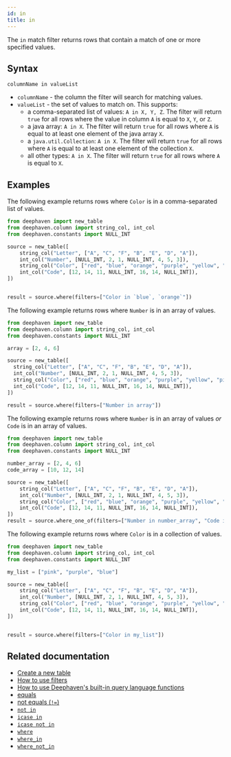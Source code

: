 ```yaml
---
id: in
title: in
---
```


The `in` match filter returns rows that contain a match of one or more specified values.

## Syntax

```
columnName in valueList
```

- `columnName` - the column the filter will search for matching values.
- `valueList` - the set of values to match on. This supports:
  - a comma-separated list of values: `A in X, Y, Z`. The filter will return `true` for all rows where the value in column `A` is equal to `X`, `Y`, or `Z`.
  - a java array: `A in X`. The filter will return `true` for all rows where `A` is equal to at least one element of the java array `X`.
  - a `java.util.Collection`: `A in X`. The filter will return `true` for all rows where `A` is equal to at least one element of the collection `X`.
  - all other types: `A in X`. The filter will return `true` for all rows where `A` is equal to `X`.

## Examples

The following example returns rows where `Color` is in a comma-separated list of values.

```python order=source,result
from deephaven import new_table
from deephaven.column import string_col, int_col
from deephaven.constants import NULL_INT

source = new_table([
    string_col("Letter", ["A", "C", "F", "B", "E", "D", "A"]),
    int_col("Number", [NULL_INT, 2, 1, NULL_INT, 4, 5, 3]),
    string_col("Color", ["red", "blue", "orange", "purple", "yellow", "pink", "blue"]),
    int_col("Code", [12, 14, 11, NULL_INT, 16, 14, NULL_INT]),
])


result = source.where(filters=["Color in `blue`, `orange`"])
```

The following example returns rows where `Number` is in an array of values.

```python order=source,result
from deephaven import new_table
from deephaven.column import string_col, int_col
from deephaven.constants import NULL_INT

array = [2, 4, 6]

source = new_table([
  string_col("Letter", ["A", "C", "F", "B", "E", "D", "A"]),
  int_col("Number", [NULL_INT, 2, 1, NULL_INT, 4, 5, 3]),
  string_col("Color", ["red", "blue", "orange", "purple", "yellow", "pink", "blue"]),
  int_col("Code", [12, 14, 11, NULL_INT, 16, 14, NULL_INT]),
])

result = source.where(filters=["Number in array"])

```

The following example returns rows where `Number` is in an array of values _or_ `Code` is in an array of values.

```python order=source,result
from deephaven import new_table
from deephaven.column import string_col, int_col
from deephaven.constants import NULL_INT

number_array = [2, 4, 6]
code_array = [10, 12, 14]

source = new_table([
    string_col("Letter", ["A", "C", "F", "B", "E", "D", "A"]),
    int_col("Number", [NULL_INT, 2, 1, NULL_INT, 4, 5, 3]),
    string_col("Color", ["red", "blue", "orange", "purple", "yellow", "pink", "blue"]),
    int_col("Code", [12, 14, 11, NULL_INT, 16, 14, NULL_INT]),
])
result = source.where_one_of(filters=["Number in number_array", "Code in code_array"])
```

The following example returns rows where `Color` is in a collection of values.

```python order=source,result
from deephaven import new_table
from deephaven.column import string_col, int_col
from deephaven.constants import NULL_INT

my_list = ["pink", "purple", "blue"]

source = new_table([
    string_col("Letter", ["A", "C", "F", "B", "E", "D", "A"]),
    int_col("Number", [NULL_INT, 2, 1, NULL_INT, 4, 5, 3]),
    string_col("Color", ["red", "blue", "orange", "purple", "yellow", "pink", "blue"]),
    int_col("Code", [12, 14, 11, NULL_INT, 16, 14, NULL_INT]),
])


result = source.where(filters=["Color in my_list"])
```

## Related documentation

- [Create a new table](../../../how-to-guides/new-table.md)
- [How to use filters](../../../how-to-guides/use-filters.md)
- [How to use Deephaven's built-in query language functions](../../../how-to-guides/query-language-functions.md)
- [equals](./equals.md)
- [not equals (`!=`)](./not-equals.md)
- [`not in`](./not-in.md)
- [`icase in`](./icase-in.md)
- [`icase not in`](./icase-not-in.md)
- [`where`](../../table-operations/filter/where.md)
- [`where_in`](../../table-operations/filter/where-in.md)
- [`where_not_in`](../../table-operations/filter/where-not-in.md)
